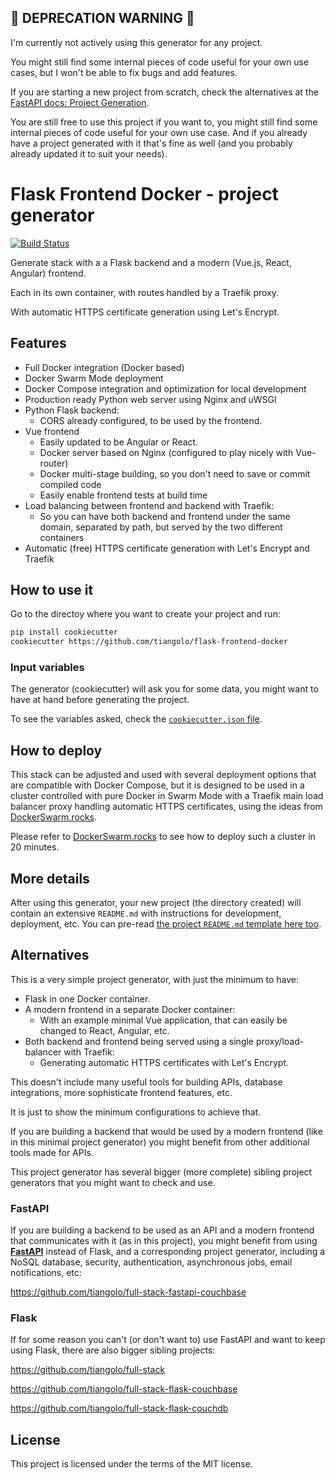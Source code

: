 ## 🚨 DEPRECATION WARNING 🚨

I'm currently not actively using this generator for any project.

You might still find some internal pieces of code useful for your own use cases, but I won't be able to fix bugs and add features.

If you are starting a new project from scratch, check the alternatives at the [FastAPI docs: Project Generation](https://fastapi.tiangolo.com/project-generation/).

You are still free to use this project if you want to, you might still find some internal pieces of code useful for your own use case. And if you already have a project generated with it that's fine as well (and you probably already updated it to suit your needs).

# Flask Frontend Docker - project generator

[![Build Status](https://travis-ci.org/tiangolo/flask-frontend-docker.svg?branch=master)](https://travis-ci.org/tiangolo/flask-frontend-docker)

Generate stack with a a Flask backend and a modern (Vue.js, React, Angular) frontend.

Each in its own container, with routes handled by a Traefik proxy.

With automatic HTTPS certificate generation using Let's Encrypt.


## Features

* Full Docker integration (Docker based)
* Docker Swarm Mode deployment
* Docker Compose integration and optimization for local development
* Production ready Python web server using Nginx and uWSGI
* Python Flask backend:
    * CORS already configured, to be used by the frontend.
* Vue frontend
    * Easily updated to be Angular or React.
    * Docker server based on Nginx (configured to play nicely with Vue-router)
    * Docker multi-stage building, so you don't need to save or commit compiled code
    * Easily enable frontend tests at build time
* Load balancing between frontend and backend with Traefik:
    * So you can have both backend and frontend under the same domain, separated by path, but served by the two different containers
* Automatic (free) HTTPS certificate generation with Let's Encrypt and Traefik


## How to use it

Go to the directoy where you want to create your project and run:

```bash
pip install cookiecutter
cookiecutter https://github.com/tiangolo/flask-frontend-docker
```

### Input variables

The generator (cookiecutter) will ask you for some data, you might want to have at hand before generating the project.

To see the variables asked, check the [`cookiecutter.json` file](./cookiecutter.json).

## How to deploy

This stack can be adjusted and used with several deployment options that are compatible with Docker Compose, but it is designed to be used in a cluster controlled with pure Docker in Swarm Mode with a Traefik main load balancer proxy handling automatic HTTPS certificates, using the ideas from <a href="https://dockerswarm.rocks" target="_blank">DockerSwarm.rocks</a>.

Please refer to <a href="https://dockerswarm.rocks" target="_blank">DockerSwarm.rocks</a> to see how to deploy such a cluster in 20 minutes.

## More details

After using this generator, your new project (the directory created) will contain an extensive `README.md` with instructions for development, deployment, etc. You can pre-read [the project `README.md` template here too](./{{cookiecutter.project_slug}}/README.md).

## Alternatives

This is a very simple project generator, with just the minimum to have:

* Flask in one Docker container.
* A modern frontend in a separate Docker container:
    * With an example minimal Vue application, that can easily be changed to React, Angular, etc.
* Both backend and frontend being served using a single proxy/load-balancer with Traefik:
    * Generating automatic HTTPS certificates with Let's Encrypt.

This doesn't include many useful tools for building APIs, database integrations, more sophisticate frontend features, etc.

It is just to show the minimum configurations to achieve that.

If you are building a backend that would be used by a modern frontend (like in this minimal project generator) you might benefit from other additional tools made for APIs.

This project generator has several bigger (more complete) sibling project generators that you might want to check and use.

### FastAPI

If you are building a backend to be used as an API and a modern frontend that communicates with it (as in this project), you might benefit from using [**FastAPI**](https://github.com/tiangolo/fastapi) instead of Flask, and a corresponding project generator, including a NoSQL database, security, authentication, asynchronous jobs, email notifications, etc:

https://github.com/tiangolo/full-stack-fastapi-couchbase


### Flask

If for some reason you can't (or don't want to) use FastAPI and want to keep using Flask, there are also bigger sibling projects:

https://github.com/tiangolo/full-stack

https://github.com/tiangolo/full-stack-flask-couchbase

https://github.com/tiangolo/full-stack-flask-couchdb


## License

This project is licensed under the terms of the MIT license.

